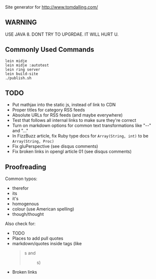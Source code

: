 Site generator for http://www.tomdalling.com/

WARNING
-------

USE JAVA 8. DONT TRY TO UPGRDAE. IT WILL HURT U.

Commonly Used Commands
----------------------

    lein midje
    lein midje :autotest
    lein ring server
    lein build-site
    ./publish.sh

TODO
----

 - Put mathjax into the static js, instead of link to CDN
 - Proper titles for category RSS feeds
 - Absolute URLs for RSS feeds (and maybe everywhere)
 - Test that follows all internal links to make sure they're correct
 - Turn on markdown options for common text transformations like "--" and "..."
 - In FizzBuzz article, fix Ruby type docs for `Array(String, int)` to be
   `Array(String, Proc)`
 - Fix gluPerspective (see disqus comments)
 - Fix broken links in opengl article 01 (see disqus comments)

Proofreading
------------

Common typos:

 - therefor
 - its
 - it's
 - homogenous
 - colour (use American spelling)
 - though/thought

Also check for:

 - TODO
 - Places to add pull quotes
 - markdown/quotes inside tags (like <blockquote>s and <figure>s)
 - Broken links
